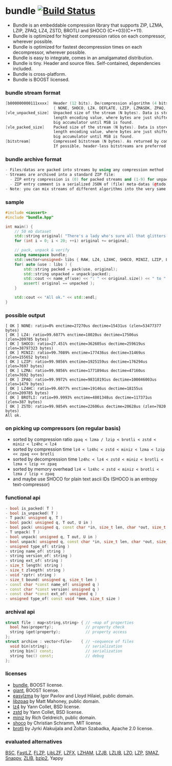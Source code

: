 bundle [![Build Status](https://travis-ci.org/r-lyeh/bundle.svg?branch=master)](https://travis-ci.org/r-lyeh/bundle)
======

- Bundle is an embeddable compression library that supports ZIP, LZMA, LZIP, ZPAQ, LZ4, ZSTD, BROTLI and SHOCO (C++03)(C++11).
- Bundle is optimized for highest compression ratios on each compressor, wherever possible.
- Bundle is optimized for fastest decompression times on each decompressor, wherever possible.
- Bundle is easy to integrate, comes in an amalgamated distribution.
- Bundle is tiny. Header and source files. Self-contained, dependencies included. 
- Bundle is cross-platform.
- Bundle is BOOST licensed.

### bundle stream format
```c++
[b000000000111xxxx]  Header (12 bits). De/compression algorithm (4 bits)
                     { NONE, SHOCO, LZ4, DEFLATE, LZIP, LZMASDK, ZPAQ, LZ4HC, BROTLI, ZSTD }.
[vle_unpacked_size]  Unpacked size of the stream (N bytes). Data is stored in a variable
                     length encoding value, where bytes are just shifted and added into a
                     big accumulator until MSB is found.
[vle_packed_size]    Packed size of the stream (N bytes). Data is stored in a variable
                     length encoding value, where bytes are just shifted and added into a
                     big accumulator until MSB is found.
[bitstream]          Compressed bitstream (N bytes). As returned by compressor.
                     If possible, header-less bitstreams are preferred.
```

### bundle archive format
```c++
- Files/datas are packed into streams by using any compression method (see above)
- Streams are archived into a standard ZIP file:
  - ZIP entry compression is (0) for packed streams and (1-9) for unpacked streams.
  - ZIP entry comment is a serialized JSON of (file) meta-datas (@todo).
- Note: you can mix streams of different algorithms into the very same ZIP archive.
```

### sample 
```c++
#include <cassert>
#include "bundle.hpp"

int main() {
    // 50 mb dataset
    std::string original( "There's a lady who's sure all that glitters is gold" );
    for (int i = 0; i < 20; ++i) original += original;

    // pack, unpack & verify
    using namespace bundle;
    std::vector<unsigned> libs { RAW, LZ4, LZ4HC, SHOCO, MINIZ, LZIP, LZMA, ZPAQ, BROTLI, ZSTD };
    for( auto &use : libs ) {
        std::string packed = pack(use, original);
        std::string unpacked = unpack(packed);
        std::cout << name_of(use) << ": " << original.size() << " to " << packed.size() << " bytes" << std::endl;
        assert( original == unpacked );
    }

    std::cout << "All ok." << std::endl;
}
```

### possible output
```
[ OK ] NONE: ratio=0% enctime=27270us dectime=15431us (zlen=53477377 bytes)
[ OK ] LZ4: ratio=99.6077% enctime=18020us dectime=17506us (zlen=209785 bytes)
[ OK ] SHOCO: ratio=27.451% enctime=362605us dectime=259619us (zlen=38797323 bytes)
[ OK ] MINIZ: ratio=99.7089% enctime=177436us dectime=31469us (zlen=155652 bytes)
[ OK ] LZIP: ratio=99.9856% enctime=1925159us dectime=176294us (zlen=7697 bytes)
[ OK ] LZMA: ratio=99.9856% enctime=1771894us dectime=47160us (zlen=7692 bytes)
[ OK ] ZPAQ: ratio=99.9972% enctime=98318191us dectime=100046003us (zlen=1479 bytes)
[ OK ] LZ4HC: ratio=99.6077% enctime=19146us dectime=18155us (zlen=209785 bytes)
[ OK ] BROTLI: ratio=99.9993% enctime=4801348us dectime=117371us (zlen=387 bytes)
[ OK ] ZSTD: ratio=99.9854% enctime=22606us dectime=20628us (zlen=7820 bytes)
All ok.
```

### on picking up compressors (on regular basis)
- sorted by compression ratio `zpaq < lzma / lzip < brotli < zstd < miniz < lz4hc < lz4`
- sorted by compression time `lz4 < lz4hc < zstd < miniz < lzma < lzip << zpaq <<< brotli`
- sorted by decompression time `lz4hc < lz4 < zstd < miniz < brotli < lzma < lzip << zpaq`
- sorted by memory overhead `lz4 < lz4hc < zstd < miniz < brotli < lzma / lzip < zpaq`
- and maybe use SHOCO for plain text ascii IDs (SHOCO is an entropy text-compressor)

### functional api
```c++
- bool is_packed( T )
- bool is_unpacked( T )
- T pack( unsigned q, T )
- bool pack( unsigned q, T out, U in )
- bool pack( unsigned q, const char *in, size_t len, char *out, size_t &zlen )
- T unpack( T )
- bool unpack( unsigned q, T out, U in )
- bool unpack( unsigned q, const char *in, size_t len, char *out, size_t &zlen )
- unsigned type_of( string )
- string name_of( string )
- string version_of( string )
- string ext_of( string )
- size_t length( string )
- size_t zlength( string )
- void *zptr( string )
- size_t bound( unsigned q, size_t len )
- const char *const name_of( unsigned q )
- const char *const version( unsigned q )
- const char *const ext_of( unsigned q )
- unsigned type_of( const void *mem, size_t size )
```

### archival api
```c++
struct file : map<string,string> { // ~map of properties
  bool has(property);              // property check
  string &get(property);           // property access
};
struct archive : vector<file>    { // ~sequence of files
  void bin(string);                // serialization
  string bin() const;              // serialization
  string toc() const;              // debug
};
```

### licenses
- [bundle](https://github.com/r-lyeh/bundle), BOOST license.
- [giant](https://githhub.com/r-lyeh/giant), BOOST license.
- [easylzma](https://github.com/lloyd/easylzma) by Igor Pavlov and Lloyd Hilaiel, public domain.
- [libzpaq](https://github.com/zpaq/zpaq) by Matt Mahoney, public domain.
- [lz4](https://github.com/Cyan4973/lz4) by Yann Collet, BSD license.
- [zstd](https://github.com/Cyan4973/zstd) by Yann Collet, BSD license.
- [miniz](https://code.google.com/p/miniz/) by Rich Geldreich, public domain.
- [shoco](https://github.com/Ed-von-Schleck/shoco) by Christian Schramm, MIT license.
- [brotli](https://github.com/google/brotli) by Jyrki Alakuijala and Zoltan Szabadka, Apache 2.0 license.

### evaluated alternatives
[BSC](https://github.com/IlyaGrebnov/libbsc), [FastLZ](http://fastlz.org/), [FLZP](http://cs.fit.edu/~mmahoney/compression/#flzp), [LibLZF](http://freshmeat.net/projects/liblzf), [LZFX](https://code.google.com/p/lzfx/), [LZHAM](https://code.google.com/p/lzham/), [LZJB](http://en.wikipedia.org/wiki/LZJB), [LZLIB](http://www.nongnu.org/lzip/lzlib.html), [LZO](http://www.oberhumer.com/opensource/lzo/), [LZP](http://www.cbloom.com/src/index_lz.html), [SMAZ](https://github.com/antirez/smaz), [Snappy](https://code.google.com/p/snappy/), [ZLIB](http://www.zlib.net/), [bzip2](http://www.bzip2.org/), Yappy
